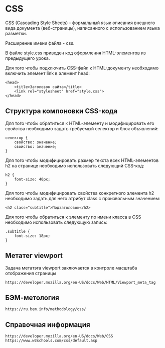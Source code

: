 # CSS

CSS (Cascading Style Sheets) - формальный язык описания внешнего вида документа (веб-страницы), написанного с использованием языка разметки.

Расширение имени файла - css.

В файле style.css приведен код оформления HTML-элементов из предыдущего урока.

Для того чтобы подключить CSS-файл к HTML-документу необходимо включить элемент link в элемент head:

	<head>
		<title>Заголовок сайта</title>
		<link rel="stylesheet" href="style.css">
	</head>

## Структура компоновки CSS-кода

Для того чтобы обратиться к HTML-элементу и модифицировать его свойства необходимо задать требуемый селектор и блок объявлений:

	селектор {
		свойство: значение;
		свойство: значение;
	}

Для того чтобы модифицировать размер текста всех HTML-элементов h2 на странице необходимо использовать следующий CSS-код:

	h2 {
		font-size: 40px;
	}	

Для того чтобы модифицировать свойства конкретного элемента h2 необходимо задать для него атрибут class с произвольным значением:

	<h2 class="subtitle">Подзаголовок</h2>

Для того чтобы обратиться к элементу по имени класса в CSS необходимо использовать следующую запись:

	.subtitle {
		font-size: 18px;
	}

## Метатег viewport

Задача метатэга viewport заключается в контроле масштаба отображения страницы

    https://developer.mozilla.org/en-US/docs/Web/HTML/Viewport_meta_tag

## БЭМ-метология

    https://ru.bem.info/methodology/css/

## Справочная информация

	https://developer.mozilla.org/en-US/docs/Web/CSS
	https://www.w3schools.com/css/default.asp
